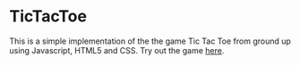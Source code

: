 # TicTacToe
This is a simple implementation of the the game Tic Tac Toe from ground up using Javascript, HTML5 and CSS.
Try out the game [here](https://ronaklakhotia.github.io/TicTacToe/).
